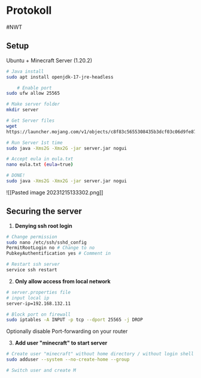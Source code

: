 # Protokoll
#NWT 
## Setup
Ubuntu + Minecraft Server (1.20.2)

```bash
# Java install
sudo apt install openjdk-17-jre-headless 

	# Enable port
sudo ufw allow 25565

# Make server folder
mkdir server

# Get Server files
wget
https://launcher.mojang.com/v1/objects/c8f83c5655308435b3dcf03c06d9fe8740a77469/server.jar

# Run Server 1st time
sudo java -Xms2G -Xmx2G -jar server.jar nogui

# Accept eula in eula.txt
nano eula.txt (eula=true)

# DONE!
sudo java -Xms2G -Xmx2G -jar server.jar nogui
```

![[Pasted image 20231215133302.png]]

## Securing the server

1. **Denying ssh root login**

```bash
# Change permission
sudo nano /etc/ssh/sshd_config
PermitRootLogin no # Change to no
PubkeyAuthentification yes # Comment in

# Restart ssh server
service ssh restart
```

2. **Only allow access from local network**
   
```bash
# server.properties file
# input local ip
server-ip=192.168.132.11

# Block port on firewall
sudo iptables -A INPUT -p tcp --dport 25565 -j DROP
```
Optionally disable Port-forwarding on your router

3.  **Add user "minecraft" to start server**

```bash
# Create user "minecraft" without home directory / without login shell
sudo adduser --system --no-create-home --group 

# Switch user and create M 

```